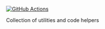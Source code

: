 [![GitHub Actions](https://github.com/taskfolders/taskfolders/actions/workflows/utils.yml/badge.svg)](https://github.com/taskfolders/taskfolders/actions/workflows/utils.yml)

Collection of utilities and code helpers
